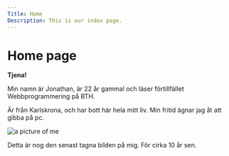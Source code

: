 ```yaml
---
Title: Home
Description: This is our index page.
---
```


<h1 class="center">Home page</h1>

<p class="center">
<strong>Tjena!</strong>
</p>

<p class="center">
Min namn är Jonathan, är 22 år gammal och läser förtillfället Webbprogrammering på BTH.
</p>

<p class="center">
Är från Karlskrona, och har bott här hela mitt liv. Min fritid ägnar jag åt att gibba på pc.
</p>

<div class="center">
<img src="%base_url%/image/me.jpg?q=70" alt="a picture of me">
</div>

<p class="center font-italic">
Detta är nog den senast tagna bilden på mig. För cirka 10 år sen.
</p>